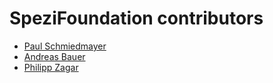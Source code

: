 <!--
                  
#
# This source file is part of the Stanford Spezi open-source project
#
# SPDX-FileCopyrightText: 2022 Stanford University and the project authors (see CONTRIBUTORS.md)
#
# SPDX-License-Identifier: MIT
# 
             
-->

SpeziFoundation contributors
====================

* [Paul Schmiedmayer](https://github.com/PSchmiedmayer)
* [Andreas Bauer](https://github.com/Supereg)
* [Philipp Zagar](https://github.com/philippzagar)
